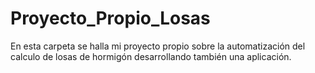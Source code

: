 # Proyecto_Propio_Losas
En esta carpeta se halla mi proyecto propio sobre la automatización del calculo de losas de hormigón desarrollando también una aplicación.
